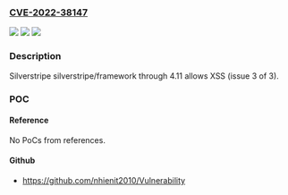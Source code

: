 ### [CVE-2022-38147](https://cve.mitre.org/cgi-bin/cvename.cgi?name=CVE-2022-38147)
![](https://img.shields.io/static/v1?label=Product&message=n%2Fa&color=blue)
![](https://img.shields.io/static/v1?label=Version&message=n%2Fa&color=blue)
![](https://img.shields.io/static/v1?label=Vulnerability&message=n%2Fa&color=brighgreen)

### Description

Silverstripe silverstripe/framework through 4.11 allows XSS (issue 3 of 3).

### POC

#### Reference
No PoCs from references.

#### Github
- https://github.com/nhienit2010/Vulnerability

